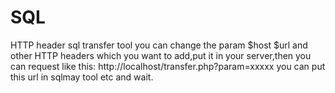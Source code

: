 SQL
===
HTTP header sql transfer tool
you can change the param $host $url and other HTTP headers which you want to add,put it in your server,then you can request like this:
http://localhost/transfer.php?param=xxxxx
you can put this url in sqlmay tool etc and wait.
